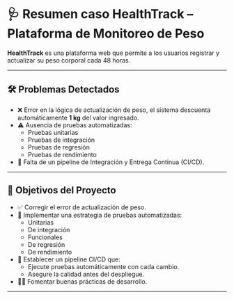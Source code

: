 # 🩺 Resumen caso HealthTrack – Plataforma de Monitoreo de Peso

**HealthTrack** es una plataforma web que permite a los usuarios registrar y actualizar su peso corporal cada 48 horas. 

---

## 🛠 Problemas Detectados

- ❌ Error en la lógica de actualización de peso, el sistema descuenta automáticamente **1 kg** del valor ingresado.
- ⚠️ Ausencia de pruebas automatizadas:
  - Pruebas unitarias
  - Pruebas de integración
  - Pruebas de regresión
  - Pruebas de rendimiento
- 🔄 Falta de un pipeline de Integración y Entrega Continua (CI/CD).

---

## 🎯 Objetivos del Proyecto

- ✅ Corregir el error de actualización de peso.
- 🧪 Implementar una estrategia de pruebas automatizadas:
  - Unitarias
  - De integración
  - Funcionales
  - De regresión
  - De rendimiento
- 🚀 Establecer un pipeline CI/CD que:
  - Ejecute pruebas automáticamente con cada cambio.
  - Asegure la calidad antes del despliegue.
- 🧑‍💻 Fomentar buenas prácticas de desarrollo.

---


